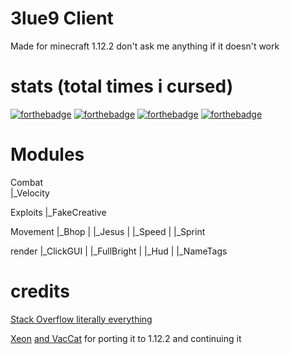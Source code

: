 # 3lue9 Client
Made for minecraft 1.12.2 don't ask me anything if it doesn't work

# stats (total times i cursed)

[![forthebadge](https://forthebadge.com/images/badges/0-percent-optimized.svg)](https://forthebadge.com)
[![forthebadge](https://forthebadge.com/images/badges/contains-cat-gifs.svg)](https://forthebadge.com)
[![forthebadge](https://forthebadge.com/images/badges/ctrl-c-ctrl-v.svg)](https://forthebadge.com)
[![forthebadge](https://forthebadge.com/images/badges/works-on-my-machine.svg)](https://forthebadge.com)

# Modules
Combat <br>
    |_Velocity
    
Exploits
    |_FakeCreative

Movement
    |_Bhop
    |
    |_Jesus
    |
    |_Speed
    |
    |_Sprint

render
    |_ClickGUI
    |
    |_FullBright
    |
    |_Hud
    |
    |_NameTags


# credits

[Stack Overflow literally everything](stackoverflow.com) 

[Xeon](https://github.com/XeonLyfe) [and VacCat](https://youtube.com/vaccat) for porting it to 1.12.2 and continuing it
